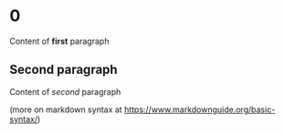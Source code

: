 # 0
Content of **first** paragraph

## Second paragraph
Content of *second* paragraph

(more on markdown syntax at 
https://www.markdownguide.org/basic-syntax/)